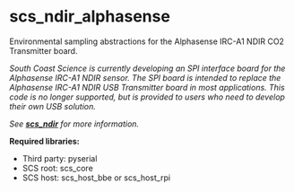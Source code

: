 # scs_ndir_alphasense
Environmental sampling abstractions for the Alphasense IRC-A1 NDIR CO2 Transmitter board.

_South Coast Science is currently developing an SPI interface board for the Alphasense IRC-A1 NDIR sensor. The SPI 
board is intended to replace the Alphasense IRC-A1 NDIR USB Transmitter board in most applications. This code is
no longer supported, but is provided to users who need to develop their own USB solution._

_See **[scs_ndir](https://github.com/south-coast-science/scs_ndir)** for more information._

**Required libraries:** 

* Third party: pyserial
* SCS root: scs_core
* SCS host: scs_host_bbe or scs_host_rpi
